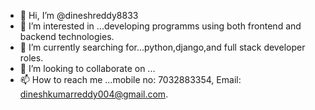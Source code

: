 - 👋 Hi, I’m @dineshreddy8833
- 👀 I’m interested in ...developing programms using both frontend and backend technologies.
- 🌱 I’m currently searching  for...python,django,and full stack developer roles.
- 💞️ I’m looking to collaborate on ...
- 📫 How to reach me ...mobile no: 7032883354, 
  Email: dineshkumarreddy004@gmail.com.

<!---
dineshreddy8833/dineshreddy8833 is a ✨ special ✨ repository because its `README.md` (this file) appears on your GitHub profile.
You can click the Preview link to take a look at your changes.
--->
